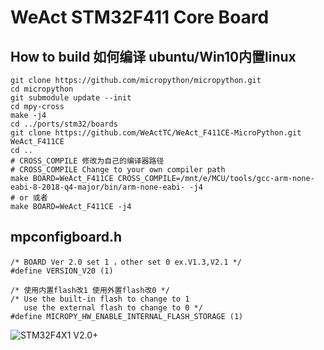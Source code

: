 # WeAct STM32F411 Core Board

## How to build 如何编译 ubuntu/Win10内置linux

```
git clone https://github.com/micropython/micropython.git
cd micropython
git submodule update --init
cd mpy-cross
make -j4
cd ../ports/stm32/boards
git clone https://github.com/WeActTC/WeAct_F411CE-MicroPython.git WeAct_F411CE
cd ..
# CROSS_COMPILE 修改为自己的编译器路径
# CROSS_COMPILE Change to your own compiler path
make BOARD=WeAct_F411CE CROSS_COMPILE=/mnt/e/MCU/tools/gcc-arm-none-eabi-8-2018-q4-major/bin/arm-none-eabi- -j4
# or 或者
make BOARD=WeAct_F411CE -j4
```
## mpconfigboard.h
```
/* BOARD Ver 2.0 set 1 ，other set 0 ex.V1.3,V2.1 */
#define VERSION_V20 (1)

/* 使用内置flash改1 使用外置flash改0 */
/* Use the built-in flash to change to 1 
   use the external flash to change to 0 */
#define MICROPY_HW_ENABLE_INTERNAL_FLASH_STORAGE (1)
```

![STM32F4X1 V2.0+](https://github.com/WeActTC/MiniF4-STM32F4x1/raw/master/images/STM32F4x1-V22-3D.jpg "STM32F4X1 V2.0+")
